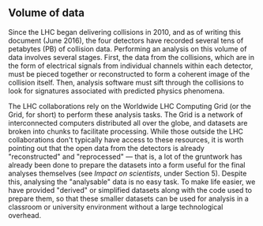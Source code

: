 ## Volume of data

Since the LHC began delivering collisions in 2010, and as of writing this document (June 2016), the four detectors have recorded several tens of petabytes (PB) of collision data. Performing an analysis on this volume of data involves several stages. First, the data from the collisions, which are in the form of electrical signals from individual channels within each detector, must be pieced together or reconstructed to form a coherent image of the collision itself. Then, analysis software must sift through the collisions to look for signatures associated with predicted physics phenomena.

The LHC collaborations rely on the Worldwide LHC Computing Grid (or the Grid, for short) to perform these analysis tasks. The Grid is a network of interconnected computers distributed all over the globe, and datasets are broken into chunks to facilitate processing. While those outside the LHC collaborations don't typically have access to these resources, it is worth pointing out that the open data from the detectors is already "reconstructed" and "reprocessed" — that is, a lot of the gruntwork has already been done to prepare the datasets into a form useful for the final analyses themselves (see *Impact on scientists*, under Section 5). Despite this, analysing the "analysable" data is no easy task. To make life easier, we have provided "derived" or simplified datasets along with the code used to prepare them, so that these smaller datasets can be used for analysis in a classroom or university environment without a large technological overhead.
